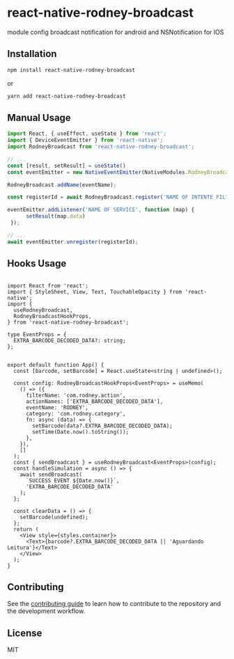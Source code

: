 # react-native-rodney-broadcast

module config broadcast notification for android and NSNotification for IOS

## Installation

```sh
npm install react-native-rodney-broadcast
```
or
```sh
yarn add react-native-rodney-broadcast
```

## Manual Usage

```js
import React, { useEffect, useState } from 'react';
import { DeviceEventEmitter } from 'react-native';
import RodneyBroadcast from 'react-native-rodney-broadcast';

// ...
const [result, setResult] = useState()
const eventEmitter = new NativeEventEmitter(NativeModules.RodneyBroadcast);

RodneyBroadcast.addName(eventName);

const registerId = await RodneyBroadcast.register('NAME OF INTENTE FILTER','NAME OF PUT EXTRA','NAME OF SERVICE');

eventEmitter.addListener('NAME OF SERVICE', function (map) {
      setResult(map.data)
 });

// ...
await eventEmitter.unregister(registerId);
```

## Hooks Usage
```tsx

import React from 'react';
import { StyleSheet, View, Text, TouchableOpacity } from 'react-native';
import {
  useRodneyBroadcast,
  RodneyBroadcastHookProps,
} from 'react-native-rodney-broadcast';

type EventProps = {
  EXTRA_BARCODE_DECODED_DATA?: string;
};


export default function App() {
  const [barcode, setBarcode] = React.useState<string | undefined>();

  const config: RodneyBroadcastHookProps<EventProps> = useMemo(
    () => ({
      filterName: 'com.rodney.action',
      actionNames: ['EXTRA_BARCODE_DECODED_DATA'],
      eventName: 'RODNEY',
      category: 'com.rodney.category',
      fn: async (data) => {
        setBarcode(data?.EXTRA_BARCODE_DECODED_DATA);
        setTime(Date.now().toString());
      },
    }),
    []
  );
  const { sendBroadcast } = useRodneyBroadcast<EventProps>(config);
  const handleSimulation = async () => {
    await sendBroadcast(
      `SUCCESS EVENT ${Date.now()}`,
      'EXTRA_BARCODE_DECODED_DATA'
    );
  };

  const clearData = () => {
    setBarcode(undefined);
  };
  return (
    <View style={styles.container}>
      <Text>{barcode?.EXTRA_BARCODE_DECODED_DATA || 'Aguardando Leitura'}</Text>
    </View>
  );
}

```
## Contributing

See the [contributing guide](CONTRIBUTING.md) to learn how to contribute to the repository and the development workflow.

## License

MIT

